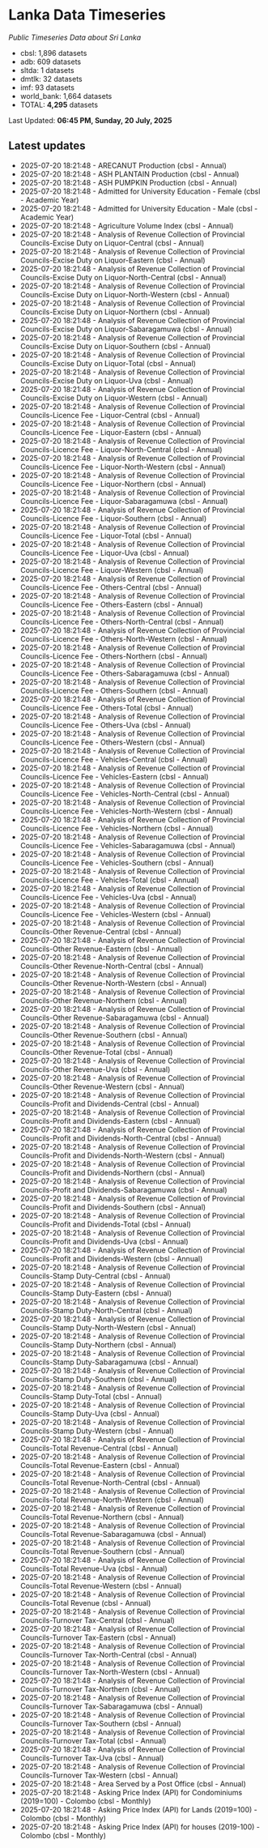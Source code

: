 # Lanka Data Timeseries
*Public Timeseries Data about Sri Lanka*

* cbsl: 1,896 datasets
* adb: 609 datasets
* sltda: 1 datasets
* dmtlk: 32 datasets
* imf: 93 datasets
* world_bank: 1,664 datasets
* TOTAL: **4,295** datasets

Last Updated: **06:45 PM, Sunday, 20 July, 2025**

## Latest updates

* 2025-07-20 18:21:48 - ARECANUT Production (cbsl - Annual)
* 2025-07-20 18:21:48 - ASH PLANTAIN Production (cbsl - Annual)
* 2025-07-20 18:21:48 - ASH PUMPKIN Production (cbsl - Annual)
* 2025-07-20 18:21:48 - Admitted for University Education - Female (cbsl - Academic Year)
* 2025-07-20 18:21:48 - Admitted for University Education - Male (cbsl - Academic Year)
* 2025-07-20 18:21:48 - Agriculture Volume Index (cbsl - Annual)
* 2025-07-20 18:21:48 - Analysis of Revenue Collection of Provincial Councils-Excise Duty on Liquor-Central (cbsl - Annual)
* 2025-07-20 18:21:48 - Analysis of Revenue Collection of Provincial Councils-Excise Duty on Liquor-Eastern (cbsl - Annual)
* 2025-07-20 18:21:48 - Analysis of Revenue Collection of Provincial Councils-Excise Duty on Liquor-North-Central (cbsl - Annual)
* 2025-07-20 18:21:48 - Analysis of Revenue Collection of Provincial Councils-Excise Duty on Liquor-North-Western (cbsl - Annual)
* 2025-07-20 18:21:48 - Analysis of Revenue Collection of Provincial Councils-Excise Duty on Liquor-Northern (cbsl - Annual)
* 2025-07-20 18:21:48 - Analysis of Revenue Collection of Provincial Councils-Excise Duty on Liquor-Sabaragamuwa (cbsl - Annual)
* 2025-07-20 18:21:48 - Analysis of Revenue Collection of Provincial Councils-Excise Duty on Liquor-Southern (cbsl - Annual)
* 2025-07-20 18:21:48 - Analysis of Revenue Collection of Provincial Councils-Excise Duty on Liquor-Total (cbsl - Annual)
* 2025-07-20 18:21:48 - Analysis of Revenue Collection of Provincial Councils-Excise Duty on Liquor-Uva (cbsl - Annual)
* 2025-07-20 18:21:48 - Analysis of Revenue Collection of Provincial Councils-Excise Duty on Liquor-Western (cbsl - Annual)
* 2025-07-20 18:21:48 - Analysis of Revenue Collection of Provincial Councils-Licence Fee - Liquor-Central (cbsl - Annual)
* 2025-07-20 18:21:48 - Analysis of Revenue Collection of Provincial Councils-Licence Fee - Liquor-Eastern (cbsl - Annual)
* 2025-07-20 18:21:48 - Analysis of Revenue Collection of Provincial Councils-Licence Fee - Liquor-North-Central (cbsl - Annual)
* 2025-07-20 18:21:48 - Analysis of Revenue Collection of Provincial Councils-Licence Fee - Liquor-North-Western (cbsl - Annual)
* 2025-07-20 18:21:48 - Analysis of Revenue Collection of Provincial Councils-Licence Fee - Liquor-Northern (cbsl - Annual)
* 2025-07-20 18:21:48 - Analysis of Revenue Collection of Provincial Councils-Licence Fee - Liquor-Sabaragamuwa (cbsl - Annual)
* 2025-07-20 18:21:48 - Analysis of Revenue Collection of Provincial Councils-Licence Fee - Liquor-Southern (cbsl - Annual)
* 2025-07-20 18:21:48 - Analysis of Revenue Collection of Provincial Councils-Licence Fee - Liquor-Total (cbsl - Annual)
* 2025-07-20 18:21:48 - Analysis of Revenue Collection of Provincial Councils-Licence Fee - Liquor-Uva (cbsl - Annual)
* 2025-07-20 18:21:48 - Analysis of Revenue Collection of Provincial Councils-Licence Fee - Liquor-Western (cbsl - Annual)
* 2025-07-20 18:21:48 - Analysis of Revenue Collection of Provincial Councils-Licence Fee - Others-Central (cbsl - Annual)
* 2025-07-20 18:21:48 - Analysis of Revenue Collection of Provincial Councils-Licence Fee - Others-Eastern (cbsl - Annual)
* 2025-07-20 18:21:48 - Analysis of Revenue Collection of Provincial Councils-Licence Fee - Others-North-Central (cbsl - Annual)
* 2025-07-20 18:21:48 - Analysis of Revenue Collection of Provincial Councils-Licence Fee - Others-North-Western (cbsl - Annual)
* 2025-07-20 18:21:48 - Analysis of Revenue Collection of Provincial Councils-Licence Fee - Others-Northern (cbsl - Annual)
* 2025-07-20 18:21:48 - Analysis of Revenue Collection of Provincial Councils-Licence Fee - Others-Sabaragamuwa (cbsl - Annual)
* 2025-07-20 18:21:48 - Analysis of Revenue Collection of Provincial Councils-Licence Fee - Others-Southern (cbsl - Annual)
* 2025-07-20 18:21:48 - Analysis of Revenue Collection of Provincial Councils-Licence Fee - Others-Total (cbsl - Annual)
* 2025-07-20 18:21:48 - Analysis of Revenue Collection of Provincial Councils-Licence Fee - Others-Uva (cbsl - Annual)
* 2025-07-20 18:21:48 - Analysis of Revenue Collection of Provincial Councils-Licence Fee - Others-Western (cbsl - Annual)
* 2025-07-20 18:21:48 - Analysis of Revenue Collection of Provincial Councils-Licence Fee - Vehicles-Central (cbsl - Annual)
* 2025-07-20 18:21:48 - Analysis of Revenue Collection of Provincial Councils-Licence Fee - Vehicles-Eastern (cbsl - Annual)
* 2025-07-20 18:21:48 - Analysis of Revenue Collection of Provincial Councils-Licence Fee - Vehicles-North-Central (cbsl - Annual)
* 2025-07-20 18:21:48 - Analysis of Revenue Collection of Provincial Councils-Licence Fee - Vehicles-North-Western (cbsl - Annual)
* 2025-07-20 18:21:48 - Analysis of Revenue Collection of Provincial Councils-Licence Fee - Vehicles-Northern (cbsl - Annual)
* 2025-07-20 18:21:48 - Analysis of Revenue Collection of Provincial Councils-Licence Fee - Vehicles-Sabaragamuwa (cbsl - Annual)
* 2025-07-20 18:21:48 - Analysis of Revenue Collection of Provincial Councils-Licence Fee - Vehicles-Southern (cbsl - Annual)
* 2025-07-20 18:21:48 - Analysis of Revenue Collection of Provincial Councils-Licence Fee - Vehicles-Total (cbsl - Annual)
* 2025-07-20 18:21:48 - Analysis of Revenue Collection of Provincial Councils-Licence Fee - Vehicles-Uva (cbsl - Annual)
* 2025-07-20 18:21:48 - Analysis of Revenue Collection of Provincial Councils-Licence Fee - Vehicles-Western (cbsl - Annual)
* 2025-07-20 18:21:48 - Analysis of Revenue Collection of Provincial Councils-Other Revenue-Central (cbsl - Annual)
* 2025-07-20 18:21:48 - Analysis of Revenue Collection of Provincial Councils-Other Revenue-Eastern (cbsl - Annual)
* 2025-07-20 18:21:48 - Analysis of Revenue Collection of Provincial Councils-Other Revenue-North-Central (cbsl - Annual)
* 2025-07-20 18:21:48 - Analysis of Revenue Collection of Provincial Councils-Other Revenue-North-Western (cbsl - Annual)
* 2025-07-20 18:21:48 - Analysis of Revenue Collection of Provincial Councils-Other Revenue-Northern (cbsl - Annual)
* 2025-07-20 18:21:48 - Analysis of Revenue Collection of Provincial Councils-Other Revenue-Sabaragamuwa (cbsl - Annual)
* 2025-07-20 18:21:48 - Analysis of Revenue Collection of Provincial Councils-Other Revenue-Southern (cbsl - Annual)
* 2025-07-20 18:21:48 - Analysis of Revenue Collection of Provincial Councils-Other Revenue-Total (cbsl - Annual)
* 2025-07-20 18:21:48 - Analysis of Revenue Collection of Provincial Councils-Other Revenue-Uva (cbsl - Annual)
* 2025-07-20 18:21:48 - Analysis of Revenue Collection of Provincial Councils-Other Revenue-Western (cbsl - Annual)
* 2025-07-20 18:21:48 - Analysis of Revenue Collection of Provincial Councils-Profit and Dividends-Central (cbsl - Annual)
* 2025-07-20 18:21:48 - Analysis of Revenue Collection of Provincial Councils-Profit and Dividends-Eastern (cbsl - Annual)
* 2025-07-20 18:21:48 - Analysis of Revenue Collection of Provincial Councils-Profit and Dividends-North-Central (cbsl - Annual)
* 2025-07-20 18:21:48 - Analysis of Revenue Collection of Provincial Councils-Profit and Dividends-North-Western (cbsl - Annual)
* 2025-07-20 18:21:48 - Analysis of Revenue Collection of Provincial Councils-Profit and Dividends-Northern (cbsl - Annual)
* 2025-07-20 18:21:48 - Analysis of Revenue Collection of Provincial Councils-Profit and Dividends-Sabaragamuwa (cbsl - Annual)
* 2025-07-20 18:21:48 - Analysis of Revenue Collection of Provincial Councils-Profit and Dividends-Southern (cbsl - Annual)
* 2025-07-20 18:21:48 - Analysis of Revenue Collection of Provincial Councils-Profit and Dividends-Total (cbsl - Annual)
* 2025-07-20 18:21:48 - Analysis of Revenue Collection of Provincial Councils-Profit and Dividends-Uva (cbsl - Annual)
* 2025-07-20 18:21:48 - Analysis of Revenue Collection of Provincial Councils-Profit and Dividends-Western (cbsl - Annual)
* 2025-07-20 18:21:48 - Analysis of Revenue Collection of Provincial Councils-Stamp Duty-Central (cbsl - Annual)
* 2025-07-20 18:21:48 - Analysis of Revenue Collection of Provincial Councils-Stamp Duty-Eastern (cbsl - Annual)
* 2025-07-20 18:21:48 - Analysis of Revenue Collection of Provincial Councils-Stamp Duty-North-Central (cbsl - Annual)
* 2025-07-20 18:21:48 - Analysis of Revenue Collection of Provincial Councils-Stamp Duty-North-Western (cbsl - Annual)
* 2025-07-20 18:21:48 - Analysis of Revenue Collection of Provincial Councils-Stamp Duty-Northern (cbsl - Annual)
* 2025-07-20 18:21:48 - Analysis of Revenue Collection of Provincial Councils-Stamp Duty-Sabaragamuwa (cbsl - Annual)
* 2025-07-20 18:21:48 - Analysis of Revenue Collection of Provincial Councils-Stamp Duty-Southern (cbsl - Annual)
* 2025-07-20 18:21:48 - Analysis of Revenue Collection of Provincial Councils-Stamp Duty-Total (cbsl - Annual)
* 2025-07-20 18:21:48 - Analysis of Revenue Collection of Provincial Councils-Stamp Duty-Uva (cbsl - Annual)
* 2025-07-20 18:21:48 - Analysis of Revenue Collection of Provincial Councils-Stamp Duty-Western (cbsl - Annual)
* 2025-07-20 18:21:48 - Analysis of Revenue Collection of Provincial Councils-Total Revenue-Central (cbsl - Annual)
* 2025-07-20 18:21:48 - Analysis of Revenue Collection of Provincial Councils-Total Revenue-Eastern (cbsl - Annual)
* 2025-07-20 18:21:48 - Analysis of Revenue Collection of Provincial Councils-Total Revenue-North-Central (cbsl - Annual)
* 2025-07-20 18:21:48 - Analysis of Revenue Collection of Provincial Councils-Total Revenue-North-Western (cbsl - Annual)
* 2025-07-20 18:21:48 - Analysis of Revenue Collection of Provincial Councils-Total Revenue-Northern (cbsl - Annual)
* 2025-07-20 18:21:48 - Analysis of Revenue Collection of Provincial Councils-Total Revenue-Sabaragamuwa (cbsl - Annual)
* 2025-07-20 18:21:48 - Analysis of Revenue Collection of Provincial Councils-Total Revenue-Southern (cbsl - Annual)
* 2025-07-20 18:21:48 - Analysis of Revenue Collection of Provincial Councils-Total Revenue-Uva (cbsl - Annual)
* 2025-07-20 18:21:48 - Analysis of Revenue Collection of Provincial Councils-Total Revenue-Western (cbsl - Annual)
* 2025-07-20 18:21:48 - Analysis of Revenue Collection of Provincial Councils-Total Revenue (cbsl - Annual)
* 2025-07-20 18:21:48 - Analysis of Revenue Collection of Provincial Councils-Turnover Tax-Central (cbsl - Annual)
* 2025-07-20 18:21:48 - Analysis of Revenue Collection of Provincial Councils-Turnover Tax-Eastern (cbsl - Annual)
* 2025-07-20 18:21:48 - Analysis of Revenue Collection of Provincial Councils-Turnover Tax-North-Central (cbsl - Annual)
* 2025-07-20 18:21:48 - Analysis of Revenue Collection of Provincial Councils-Turnover Tax-North-Western (cbsl - Annual)
* 2025-07-20 18:21:48 - Analysis of Revenue Collection of Provincial Councils-Turnover Tax-Northern (cbsl - Annual)
* 2025-07-20 18:21:48 - Analysis of Revenue Collection of Provincial Councils-Turnover Tax-Sabaragamuwa (cbsl - Annual)
* 2025-07-20 18:21:48 - Analysis of Revenue Collection of Provincial Councils-Turnover Tax-Southern (cbsl - Annual)
* 2025-07-20 18:21:48 - Analysis of Revenue Collection of Provincial Councils-Turnover Tax-Total (cbsl - Annual)
* 2025-07-20 18:21:48 - Analysis of Revenue Collection of Provincial Councils-Turnover Tax-Uva (cbsl - Annual)
* 2025-07-20 18:21:48 - Analysis of Revenue Collection of Provincial Councils-Turnover Tax-Western (cbsl - Annual)
* 2025-07-20 18:21:48 - Area Served by a Post Office (cbsl - Annual)
* 2025-07-20 18:21:48 - Asking Price Index (API) for Condominiums (2019=100) - Colombo (cbsl - Monthly)
* 2025-07-20 18:21:48 - Asking Price Index (API) for Lands (2019=100) - Colombo (cbsl - Monthly)
* 2025-07-20 18:21:48 - Asking Price Index (API) for houses (2019-100) - Colombo (cbsl - Monthly)